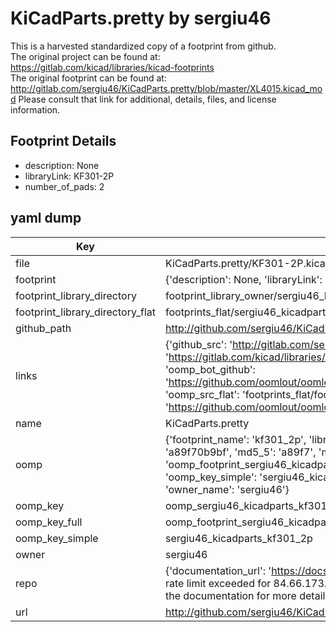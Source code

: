 # KiCadParts.pretty by sergiu46  
This is a harvested standardized copy of a footprint from github.  
The original project can be found at:  
https://gitlab.com/kicad/libraries/kicad-footprints  
The original footprint can be found at:
http://gitlab.com/sergiu46/KiCadParts.pretty/blob/master/XL4015.kicad_mod
Please consult that link for additional, details, files, and license information.  
## Footprint Details
* description: None  
* libraryLink: KF301-2P  
* number_of_pads: 2  
## yaml dump  
| Key | Value |  
| --- | --- |  
| file | KiCadParts.pretty/KF301-2P.kicad_mod |  
| footprint | {'description': None, 'libraryLink': 'KF301-2P', 'number_of_pads': 2} |  
| footprint_library_directory | footprint_library_owner/sergiu46_KiCadParts.pretty |  
| footprint_library_directory_flat | footprints_flat/sergiu46_kicadparts_kf301_2p/working |  
| github_path | http://github.com/sergiu46/KiCadParts.pretty/blob/master/KF301-2P.kicad_mod |  
| links | {'github_src': 'http://gitlab.com/sergiu46/KiCadParts.pretty/blob/master/XL4015.kicad_mod', 'github_src_repo': 'https://gitlab.com/kicad/libraries/kicad-footprints', 'oomp_bot': 'footprints/sergiu46_kicadparts_kf301_2p/working', 'oomp_bot_github': 'https://github.com/oomlout/oomlout_oomp_footprint_bot/tree/main/footprints/sergiu46_kicadparts_kf301_2p/working', 'oomp_src_flat': 'footprints_flat/footprints_flat/sergiu46_kicadparts_kf301_2p/working', 'oomp_src_flat_github': 'https://github.com/oomlout/oomlout_oomp_footprint_src/tree/main/footprints_flat/sergiu46_kicadparts_kf301_2p/working'} |  
| name | KiCadParts.pretty |  
| oomp | {'footprint_name': 'kf301_2p', 'library_name': 'kicadparts', 'md5': 'a89f70b9bfbcdd9c53e0e1180d1e259d', 'md5_10': 'a89f70b9bf', 'md5_5': 'a89f7', 'md5_6': 'a89f70', 'oomp_key': 'oomp_sergiu46_kicadparts_kf301_2p', 'oomp_key_extra': 'oomp_footprint_sergiu46_kicadparts_kf301_2p', 'oomp_key_full': 'oomp_footprint_sergiu46_kicadparts_kf301_2p_a89f70', 'oomp_key_simple': 'sergiu46_kicadparts_kf301_2p', 'original_filename': 'KiCadParts.pretty/KF301-2P.kicad_mod', 'owner_name': 'sergiu46'} |  
| oomp_key | oomp_sergiu46_kicadparts_kf301_2p |  
| oomp_key_full | oomp_footprint_sergiu46_kicadparts_kf301_2p |  
| oomp_key_simple | sergiu46_kicadparts_kf301_2p |  
| owner | sergiu46 |  
| repo | {'documentation_url': 'https://docs.github.com/rest/overview/resources-in-the-rest-api#rate-limiting', 'message': "API rate limit exceeded for 84.66.173.59. (But here's the good news: Authenticated requests get a higher rate limit. Check out the documentation for more details.)"} |  
| url | http://github.com/sergiu46/KiCadParts.pretty |  

